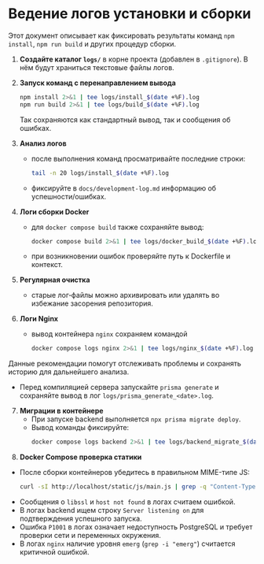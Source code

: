 # Ведение логов установки и сборки

Этот документ описывает как фиксировать результаты команд `npm install`, `npm run build` и других процедур сборки.

1. **Создайте каталог `logs/`** в корне проекта (добавлен в `.gitignore`). В нём будут храниться текстовые файлы логов.
2. **Запуск команд с перенаправлением вывода**
   ```bash
   npm install 2>&1 | tee logs/install_$(date +%F).log
   npm run build 2>&1 | tee logs/build_$(date +%F).log
   ```
   Так сохраняются как стандартный вывод, так и сообщения об ошибках.
3. **Анализ логов**
   - после выполнения команд просматривайте последние строки:
     ```bash
     tail -n 20 logs/install_$(date +%F).log
     ```
   - фиксируйте в `docs/development-log.md` информацию об успешности/ошибках.
4. **Логи сборки Docker**
   - для `docker compose build` также сохраняйте вывод:
     ```bash
     docker compose build 2>&1 | tee logs/docker_build_$(date +%F).log
     ```
   - при возникновении ошибок проверяйте путь к Dockerfile и контекст.
5. **Регулярная очистка**
   - старые лог‑файлы можно архивировать или удалять во избежание засорения репозитория.

6. **Логи Nginx**
   - вывод контейнера `nginx` сохраняем командой
     ```bash
     docker compose logs nginx 2>&1 | tee logs/nginx_$(date +%F).log
     ```

Данные рекомендации помогут отслеживать проблемы и сохранять историю для дальнейшего анализа.
- Перед компиляцией сервера запускайте `prisma generate` и сохраняйте вывод в лог `logs/prisma_generate_<date>.log`.
7. **Миграции в контейнере**
   - При запуске backend выполняется `npx prisma migrate deploy`.
   - Вывод команды фиксируйте:
     ```bash
     docker compose logs backend 2>&1 | tee logs/backend_migrate_$(date +%F).log
     ```
8. **Docker Compose проверка статики**
  - После сборки контейнеров убедитесь в правильном MIME-типе JS:
    ```bash
    curl -sI http://localhost/static/js/main.js | grep -q "Content-Type: application/javascript"
    ```
  - Сообщения о `libssl` и `host not found` в логах считаем ошибкой.
  - В логах backend ищем строку `Server listening on` для подтверждения успешного запуска.
  - Ошибка `P1001` в логах означает недоступность PostgreSQL и требует проверки сети и переменных окружения.
  - В логах `nginx` наличие уровня `emerg` (`grep -i "emerg"`) считается критичной ошибкой.
